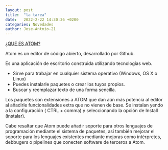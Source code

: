 ```yaml
---
layout: post
title:  "la tarea"
date:   2022-2-22 14:30:36 +0200
categories: Novedades
author: Jose-Antnio-21
---
```


<u>¿QUE ES ATOM?</u>

Atom es un editor de código abierto, desarrollado por Github.

Es una aplicación de escritorio construida utilizando tecnologías web.

- Sirve para trabajar en cualquier sistema operativo (Windows, OS X o Linux)
- Puedes instalarle paquetes o crear los tuyos propios.
- Buscar y reemplazar texto de una forma sencilla.

Los paquetes son extensiones a ATOM que dan aún más potencia al editor al añadirle funcionalidades extra que no vienen de base. Se instalan yendo a la configuración ( CTRL + comma) y seleccionando la opción de Install (instalar).

Cabe resaltar que Atom puede añadir soporte para otros lenguajes de programación mediante el sistema de paquetes, así también mejorar el soporte para los lenguajes existentes mediante mejoras como intérpretes, debbugers o pipelines que conecten software de terceros a Atom.
